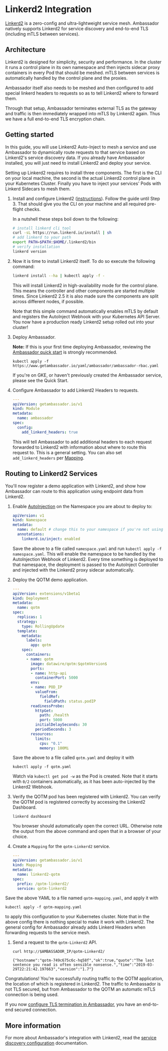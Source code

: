 # Linkerd2 Integration

[Linkerd2](https://www.linkerd.io) is a zero-config and ultra-lightweight service mesh. Ambassador natively supports Linkerd2 for service discovery and end-to-end TLS (including mTLS between services).

## Architecture

Linkerd2 is designed for simplicity, security and performance. In the cluster it runs a control plane in its own namespace and then injects sidecar proxy containers in every Pod that should be meshed. mTLS between services is automatically handled by the control plane and the proxies.

Ambassador itself also needs to be meshed and then configured to add special linkerd headers to requests so as to tell Linkerd2 where to forward them.

Through that setup, Ambassador terminates external TLS as the gateway and traffic is then immediately wrapped into mTLS by Linkerd2 again. Thus we have a full end-to-end TLS encryption chain.

## Getting started

In this guide, you will use Linkerd2 Auto-Inject to mesh a service and use Ambassador to dynamically route requests to that service based on Linkerd2's service discovery data. If you already have Ambassador installed, you will just need to install Linkerd2 and deploy your service.

Setting up Linkerd2 requires to install three components. The first is the CLI on your local machine, the second is the actual Linkerd2 control plane in your Kubernetes Cluster. Finally you have to inject your services' Pods with Linkerd Sidecars to mesh them.

1. Install and configure Linkerd2 ([instructions](https://linkerd.io/2/getting-started/)). Follow the guide until Step 3. That should give you the CLI on your machine and all required pre-flight checks.

    In a nutshell these steps boil down to the following:

    ```bash
    # install linkerd cli tool
    curl -sL https://run.linkerd.io/install | sh
    # add linkerd to your path
    export PATH=$PATH:$HOME/.linkerd2/bin
    # verify installation
    linkerd version
    ```

2. Now it is time to install Linkerd2 itself. To do so execute the following command:

    ```bash
    linkerd install --ha | kubectl apply -f -
    ```

    This will install Linkerd2 in high-availability mode for the control plane. This means the controller and other components are started multiple times. Since Linkerd2 2.5 it is also made sure the components are split across different nodes, if possible.

    Note that this simple command automatically enables mTLS by default and registers the AutoInject Webhook with your Kubernetes API Server. You now have a production ready Linkerd2 setup rolled out into your cluster!

3. Deploy Ambassador. 

   **Note:** If this is your first time deploying Ambassador, reviewing the [Ambassador quick start](/user-guide/getting-started) is strongly recommended.

   ```
   kubectl apply -f https://www.getambassador.io/yaml/ambassador/ambassador-rbac.yaml
   ```

   If you're on GKE, or haven't previously created the Ambassador service, please see the Quick Start.

4. Configure Ambassador to add Linkerd2 Headers to requests.

    ```yaml
    ---
    apiVersion: getambassador.io/v1
    kind: Module
    metadata:
      name: ambassador
    spec:
      config:
        add_linkerd_headers: true
    ```

    This will tell Ambassador to add additional headers to each request forwarded to Linkerd2 with information about where to route this request to. This is a general setting. You can also set `add_linkerd_headers` per [Mapping](https://www.getambassador.io/reference/mappings#mapping-configuration).

## Routing to Linkerd2 Services

You'll now register a demo application with Linkerd2, and show how Ambassador can route to this application using endpoint data from Linkerd2.

1. Enable [AutoInjection](https://linkerd.io/2/features/proxy-injection/) on the Namespace you are about to deploy to:
    ```yaml
    apiVersion: v1
    kind: Namespace
    metadata:
      name: default # change this to your namespace if you're not using 'default'
      annotations:
        linkerd.io/inject: enabled
    ```
    Save the above to a file called `namespace.yaml` and run `kubectl apply -f namespace.yaml`. This will enable the namespace to be handled by the AutoInjection Webhook of Linkerd2. Every time something is deployed to that namespace, the deployment is passed to the AutoInject Controller and injected with the Linkerd2 proxy sidecar automatically.

2. Deploy the QOTM demo application.

    ```yaml
    ---
    apiVersion: extensions/v1beta1
    kind: Deployment
    metadata:
      name: qotm
    spec:
      replicas: 1
      strategy:
        type: RollingUpdate
      template:
        metadata:
          labels:
            app: qotm
        spec:
          containers:
          - name: qotm
            image: datawire/qotm:$qotmVersion$
            ports:
            - name: http-api
              containerPort: 5000
            env:
            - name: POD_IP
              valueFrom:
                fieldRef:
                  fieldPath: status.podIP
            readinessProbe:
              httpGet:
                path: /health
                port: 5000
              initialDelaySeconds: 30
              periodSeconds: 3
            resources:
              limits:
                cpu: "0.1"
                memory: 100Mi
    ```

    Save the above to a file called `qotm.yaml` and deploy it with
    ```
    kubectl apply -f qotm.yaml
    ```
    Watch via `kubectl get pod -w` as the Pod is created. Note that it starts with `0/2` containers automatically, as it has been auto-injected by the Linkerd2 Webhook.

3. Verify the QOTM pod has been registered with Linkerd2. You can verify the QOTM pod is registered correctly by accessing the Linkerd2 Dashboard.

   ```shell
   linkerd dashboard
   ```

   You browser should automatically open the correct URL. Otherwise note the output from the above command and open that in a browser of your choice.

4. Create a `Mapping` for the `qotm-Linkerd2` service.

   ```yaml
   ---
   apiVersion: getambassador.io/v1
   kind: Mapping
   metadata:
     name: linkerd2-qotm
   spec:
     prefix: /qotm-linkerd2/
     service: qotm-linkerd2
   ```
Save the above YAML to a file named `qotm-mapping.yaml`, and apply it with 
```
kubectl apply -f qotm-mapping.yaml
``` 
to apply this configuration to your Kubernetes cluster. Note that in the above config there is nothing special to make it work with Linkerd2. The general config for Ambassador already adds Linkerd Headers when forwarding requests to the service mesh.

1. Send a request to the `qotm-Linkerd2` API.

   ```shell
   curl http://$AMBASSADOR_IP/qotm-Linkerd2/

   {"hostname":"qotm-749c675c6c-hq58f","ok":true,"quote":"The last sentence you read is often sensible nonsense.","time":"2019-03-29T22:21:42.197663","version":"1.7"}
   ```

Congratulations! You're successfully routing traffic to the QOTM application, the location of which is registered in Linkerd2. The traffic to Ambassador is not TLS secured, but from Ambassador to the QOTM an automatic mTLS connection is being used.

If you now [configure TLS termination in Ambassador](/reference/core/tls), you have an end-to-end secured connection.


## More information

For more about Ambassador's integration with Linkerd2, read the [service discovery configuration](/reference/core/resolvers) documentation.
